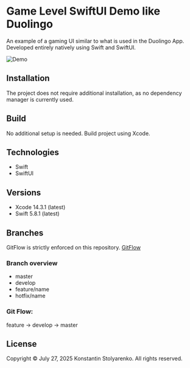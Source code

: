 # Game Level SwiftUI Demo like Duolingo
An example of a gaming UI similar to what is used in the Duolingo App.
Developed entirely natively using Swift and SwiftUI.

![Demo](demo.gif)

## Installation
The project does not require additional installation, as no dependency manager is currently used.

## Build
No additional setup is needed. Build project using Xcode.

## Technologies
* Swift
* SwiftUI

## Versions
* Xcode 14.3.1 (latest)
* Swift 5.8.1 (latest)

## Branches
GitFlow is strictly enforced on this repository. [GitFlow](https://www.atlassian.com/git/tutorials/comparing-workflows/gitflow-workflow)

### Branch overview
* master
* develop
* feature/name
* hotfix/name

### Git Flow:
feature -> develop -> master

## License
Copyright © July 27, 2025 Konstantin Stolyarenko. All rights reserved.
